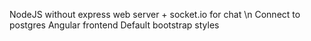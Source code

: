 NodeJS without express web server + socket.io for chat \n
Connect to postgres
Angular frontend
Default bootstrap styles